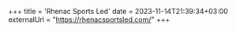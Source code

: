 +++
title = 'Rhenac Sports Led'
date = 2023-11-14T21:39:34+03:00
externalUrl = "https://rhenacsportsled.com/"
+++
